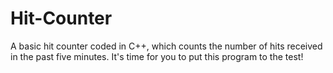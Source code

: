 # Hit-Counter
A basic hit counter coded in C++, which counts the number of hits received in the past five minutes. It's time for you to put this program to the test!
